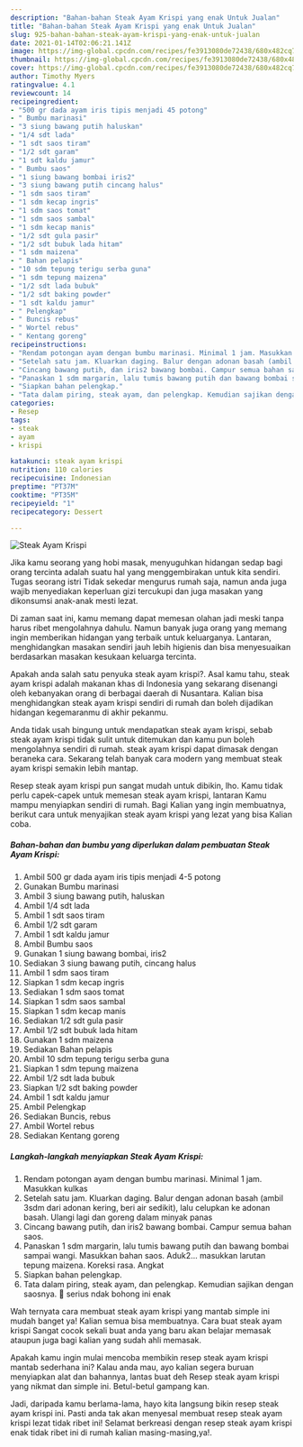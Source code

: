 ```yaml
---
description: "Bahan-bahan Steak Ayam Krispi yang enak Untuk Jualan"
title: "Bahan-bahan Steak Ayam Krispi yang enak Untuk Jualan"
slug: 925-bahan-bahan-steak-ayam-krispi-yang-enak-untuk-jualan
date: 2021-01-14T02:06:21.141Z
image: https://img-global.cpcdn.com/recipes/fe3913080de72438/680x482cq70/steak-ayam-krispi-foto-resep-utama.jpg
thumbnail: https://img-global.cpcdn.com/recipes/fe3913080de72438/680x482cq70/steak-ayam-krispi-foto-resep-utama.jpg
cover: https://img-global.cpcdn.com/recipes/fe3913080de72438/680x482cq70/steak-ayam-krispi-foto-resep-utama.jpg
author: Timothy Myers
ratingvalue: 4.1
reviewcount: 14
recipeingredient:
- "500 gr dada ayam iris tipis menjadi 45 potong"
- " Bumbu marinasi"
- "3 siung bawang putih haluskan"
- "1/4 sdt lada"
- "1 sdt saos tiram"
- "1/2 sdt garam"
- "1 sdt kaldu jamur"
- " Bumbu saos"
- "1 siung bawang bombai iris2"
- "3 siung bawang putih cincang halus"
- "1 sdm saos tiram"
- "1 sdm kecap ingris"
- "1 sdm saos tomat"
- "1 sdm saos sambal"
- "1 sdm kecap manis"
- "1/2 sdt gula pasir"
- "1/2 sdt bubuk lada hitam"
- "1 sdm maizena"
- " Bahan pelapis"
- "10 sdm tepung terigu serba guna"
- "1 sdm tepung maizena"
- "1/2 sdt lada bubuk"
- "1/2 sdt baking powder"
- "1 sdt kaldu jamur"
- " Pelengkap"
- " Buncis rebus"
- " Wortel rebus"
- " Kentang goreng"
recipeinstructions:
- "Rendam potongan ayam dengan bumbu marinasi. Minimal 1 jam. Masukkan kulkas"
- "Setelah satu jam. Kluarkan daging. Balur dengan adonan basah (ambil 3sdm dari adonan kering, beri air sedikit), lalu celupkan ke adonan basah. Ulangi lagi dan goreng dalam minyak panas"
- "Cincang bawang putih, dan iris2 bawang bombai. Campur semua bahan saos."
- "Panaskan 1 sdm margarin, lalu tumis bawang putih dan bawang bombai sampai wangi. Masukkan bahan saos. Aduk2... masukkan larutan tepung maizena. Koreksi rasa. Angkat"
- "Siapkan bahan pelengkap."
- "Tata dalam piring, steak ayam, dan pelengkap. Kemudian sajikan dengan saosnya. 🥰 serius ndak bohong ini enak"
categories:
- Resep
tags:
- steak
- ayam
- krispi

katakunci: steak ayam krispi 
nutrition: 110 calories
recipecuisine: Indonesian
preptime: "PT37M"
cooktime: "PT35M"
recipeyield: "1"
recipecategory: Dessert

---
```



![Steak Ayam Krispi](https://img-global.cpcdn.com/recipes/fe3913080de72438/680x482cq70/steak-ayam-krispi-foto-resep-utama.jpg)

Jika kamu seorang yang hobi masak, menyuguhkan hidangan sedap bagi orang tercinta adalah suatu hal yang menggembirakan untuk kita sendiri. Tugas seorang istri Tidak sekedar mengurus rumah saja, namun anda juga wajib menyediakan keperluan gizi tercukupi dan juga masakan yang dikonsumsi anak-anak mesti lezat.

Di zaman  saat ini, kamu memang dapat memesan olahan jadi meski tanpa harus ribet mengolahnya dahulu. Namun banyak juga orang yang memang ingin memberikan hidangan yang terbaik untuk keluarganya. Lantaran, menghidangkan masakan sendiri jauh lebih higienis dan bisa menyesuaikan berdasarkan masakan kesukaan keluarga tercinta. 



Apakah anda salah satu penyuka steak ayam krispi?. Asal kamu tahu, steak ayam krispi adalah makanan khas di Indonesia yang sekarang disenangi oleh kebanyakan orang di berbagai daerah di Nusantara. Kalian bisa menghidangkan steak ayam krispi sendiri di rumah dan boleh dijadikan hidangan kegemaranmu di akhir pekanmu.

Anda tidak usah bingung untuk mendapatkan steak ayam krispi, sebab steak ayam krispi tidak sulit untuk ditemukan dan kamu pun boleh mengolahnya sendiri di rumah. steak ayam krispi dapat dimasak dengan beraneka cara. Sekarang telah banyak cara modern yang membuat steak ayam krispi semakin lebih mantap.

Resep steak ayam krispi pun sangat mudah untuk dibikin, lho. Kamu tidak perlu capek-capek untuk memesan steak ayam krispi, lantaran Kamu mampu menyiapkan sendiri di rumah. Bagi Kalian yang ingin membuatnya, berikut cara untuk menyajikan steak ayam krispi yang lezat yang bisa Kalian coba.

<!--inarticleads1-->

##### Bahan-bahan dan bumbu yang diperlukan dalam pembuatan Steak Ayam Krispi:

1. Ambil 500 gr dada ayam iris tipis menjadi 4-5 potong
1. Gunakan  Bumbu marinasi
1. Ambil 3 siung bawang putih, haluskan
1. Ambil 1/4 sdt lada
1. Ambil 1 sdt saos tiram
1. Ambil 1/2 sdt garam
1. Ambil 1 sdt kaldu jamur
1. Ambil  Bumbu saos
1. Gunakan 1 siung bawang bombai, iris2
1. Sediakan 3 siung bawang putih, cincang halus
1. Ambil 1 sdm saos tiram
1. Siapkan 1 sdm kecap ingris
1. Sediakan 1 sdm saos tomat
1. Siapkan 1 sdm saos sambal
1. Siapkan 1 sdm kecap manis
1. Sediakan 1/2 sdt gula pasir
1. Ambil 1/2 sdt bubuk lada hitam
1. Gunakan 1 sdm maizena
1. Sediakan  Bahan pelapis
1. Ambil 10 sdm tepung terigu serba guna
1. Siapkan 1 sdm tepung maizena
1. Ambil 1/2 sdt lada bubuk
1. Siapkan 1/2 sdt baking powder
1. Ambil 1 sdt kaldu jamur
1. Ambil  Pelengkap
1. Sediakan  Buncis, rebus
1. Ambil  Wortel rebus
1. Sediakan  Kentang goreng




<!--inarticleads2-->

##### Langkah-langkah menyiapkan Steak Ayam Krispi:

1. Rendam potongan ayam dengan bumbu marinasi. Minimal 1 jam. Masukkan kulkas
1. Setelah satu jam. Kluarkan daging. Balur dengan adonan basah (ambil 3sdm dari adonan kering, beri air sedikit), lalu celupkan ke adonan basah. Ulangi lagi dan goreng dalam minyak panas
1. Cincang bawang putih, dan iris2 bawang bombai. Campur semua bahan saos.
1. Panaskan 1 sdm margarin, lalu tumis bawang putih dan bawang bombai sampai wangi. Masukkan bahan saos. Aduk2... masukkan larutan tepung maizena. Koreksi rasa. Angkat
1. Siapkan bahan pelengkap.
1. Tata dalam piring, steak ayam, dan pelengkap. Kemudian sajikan dengan saosnya. 🥰 serius ndak bohong ini enak




Wah ternyata cara membuat steak ayam krispi yang mantab simple ini mudah banget ya! Kalian semua bisa membuatnya. Cara buat steak ayam krispi Sangat cocok sekali buat anda yang baru akan belajar memasak ataupun juga bagi kalian yang sudah ahli memasak.

Apakah kamu ingin mulai mencoba membikin resep steak ayam krispi mantab sederhana ini? Kalau anda mau, ayo kalian segera buruan menyiapkan alat dan bahannya, lantas buat deh Resep steak ayam krispi yang nikmat dan simple ini. Betul-betul gampang kan. 

Jadi, daripada kamu berlama-lama, hayo kita langsung bikin resep steak ayam krispi ini. Pasti anda tak akan menyesal membuat resep steak ayam krispi lezat tidak ribet ini! Selamat berkreasi dengan resep steak ayam krispi enak tidak ribet ini di rumah kalian masing-masing,ya!.

